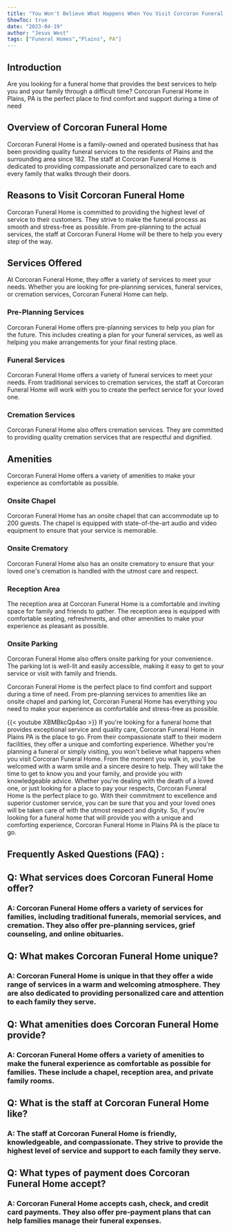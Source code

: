 ```yaml
---
title: "You Won't Believe What Happens When You Visit Corcoran Funeral Home in Plains PA!"
ShowToc: true 
date: "2023-04-19"
author: "Jesus West" 
tags: ["Funeral Homes","Plains", PA"]
---
```

## Introduction

Are you looking for a funeral home that provides the best services to help you and your family through a difficult time? Corcoran Funeral Home in Plains, PA is the perfect place to find comfort and support during a time of need

## Overview of Corcoran Funeral Home

Corcoran Funeral Home is a family-owned and operated business that has been providing quality funeral services to the residents of Plains and the surrounding area since 182. The staff at Corcoran Funeral Home is dedicated to providing compassionate and personalized care to each and every family that walks through their doors. 

## Reasons to Visit Corcoran Funeral Home

Corcoran Funeral Home is committed to providing the highest level of service to their customers. They strive to make the funeral process as smooth and stress-free as possible. From pre-planning to the actual services, the staff at Corcoran Funeral Home will be there to help you every step of the way.

## Services Offered

At Corcoran Funeral Home, they offer a variety of services to meet your needs. Whether you are looking for pre-planning services, funeral services, or cremation services, Corcoran Funeral Home can help. 

### Pre-Planning Services

Corcoran Funeral Home offers pre-planning services to help you plan for the future. This includes creating a plan for your funeral services, as well as helping you make arrangements for your final resting place. 

### Funeral Services

Corcoran Funeral Home offers a variety of funeral services to meet your needs. From traditional services to cremation services, the staff at Corcoran Funeral Home will work with you to create the perfect service for your loved one. 

### Cremation Services

Corcoran Funeral Home also offers cremation services. They are committed to providing quality cremation services that are respectful and dignified. 

## Amenities

Corcoran Funeral Home offers a variety of amenities to make your experience as comfortable as possible. 

### Onsite Chapel

Corcoran Funeral Home has an onsite chapel that can accommodate up to 200 guests. The chapel is equipped with state-of-the-art audio and video equipment to ensure that your service is memorable. 

### Onsite Crematory

Corcoran Funeral Home also has an onsite crematory to ensure that your loved one's cremation is handled with the utmost care and respect. 

### Reception Area

The reception area at Corcoran Funeral Home is a comfortable and inviting space for family and friends to gather. The reception area is equipped with comfortable seating, refreshments, and other amenities to make your experience as pleasant as possible. 

### Onsite Parking

Corcoran Funeral Home also offers onsite parking for your convenience. The parking lot is well-lit and easily accessible, making it easy to get to your service or visit with family and friends. 

Corcoran Funeral Home is the perfect place to find comfort and support during a time of need. From pre-planning services to amenities like an onsite chapel and parking lot, Corcoran Funeral Home has everything you need to make your experience as comfortable and stress-free as possible.

{{< youtube XBMBkcQp4ao >}} 
If you're looking for a funeral home that provides exceptional service and quality care, Corcoran Funeral Home in Plains PA is the place to go. From their compassionate staff to their modern facilities, they offer a unique and comforting experience. Whether you're planning a funeral or simply visiting, you won't believe what happens when you visit Corcoran Funeral Home. From the moment you walk in, you'll be welcomed with a warm smile and a sincere desire to help. They will take the time to get to know you and your family, and provide you with knowledgeable advice. Whether you're dealing with the death of a loved one, or just looking for a place to pay your respects, Corcoran Funeral Home is the perfect place to go. With their commitment to excellence and superior customer service, you can be sure that you and your loved ones will be taken care of with the utmost respect and dignity. So, if you're looking for a funeral home that will provide you with a unique and comforting experience, Corcoran Funeral Home in Plains PA is the place to go.

## Frequently Asked Questions (FAQ) :
<h2>Q: What services does Corcoran Funeral Home offer?</h2>

<h3>A: Corcoran Funeral Home offers a variety of services for families, including traditional funerals, memorial services, and cremation. They also offer pre-planning services, grief counseling, and online obituaries. </h3>

<h2>Q: What makes Corcoran Funeral Home unique?</h2>

<h3>A: Corcoran Funeral Home is unique in that they offer a wide range of services in a warm and welcoming atmosphere. They are also dedicated to providing personalized care and attention to each family they serve. </h3>

<h2>Q: What amenities does Corcoran Funeral Home provide?</h2>

<h3>A: Corcoran Funeral Home offers a variety of amenities to make the funeral experience as comfortable as possible for families. These include a chapel, reception area, and private family rooms. </h3>

<h2>Q: What is the staff at Corcoran Funeral Home like?</h2>

<h3>A: The staff at Corcoran Funeral Home is friendly, knowledgeable, and compassionate. They strive to provide the highest level of service and support to each family they serve. </h3>

<h2>Q: What types of payment does Corcoran Funeral Home accept?</h2>

<h3>A: Corcoran Funeral Home accepts cash, check, and credit card payments. They also offer pre-payment plans that can help families manage their funeral expenses. </h3>



